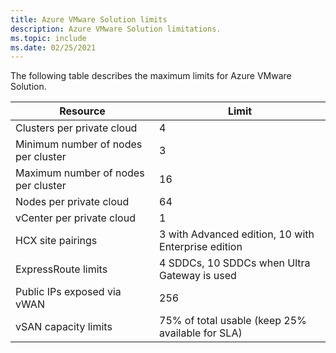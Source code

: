 ```yaml
---
title: Azure VMware Solution limits
description: Azure VMware Solution limitations.
ms.topic: include
ms.date: 02/25/2021
---
```


<!-- Used in /azure/azure-resource-manager/management/azure-subscription-service-limits.md -->

The following table describes the maximum limits for Azure VMware Solution.

| **Resource** | **Limit** |
| --- | --- |
| Clusters per private cloud | 4 |
| Minimum number of nodes per cluster | 3 |
| Maximum number of nodes per cluster | 16 |
| Nodes per private cloud | 64 |
|  vCenter per private cloud | 1  |
| HCX site pairings | 3 with Advanced edition, 10 with Enterprise edition |
| ExpressRoute limits | 4 SDDCs, 10 SDDCs when Ultra Gateway is used |
| Public IPs exposed via vWAN | 256 |
|  vSAN capacity limits | 75% of total usable (keep 25% available for SLA)  |
